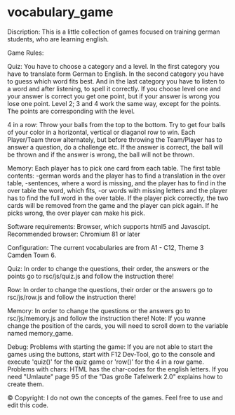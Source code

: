 # vocabulary_game
Discription: 
This is a little collection of games focused on training german students, who are learning english.

Game Rules:

Quiz:
You have to choose a category and a level.
In the first category you have to translate form German to English.
In the second category you have to guess which word fits best.
And in the last category you have to listen to a word and after listening, to spell it correctly.
If you choose level one and your answer is correct you get one point, but if your answer is wrong you lose one point.
Level 2; 3 and 4 work the same way, except for the points. The points are corresponding with the level.

4 in a row:
Throw your balls from the top to the bottom.
Try to get four balls of your color in a horizontal, vertical or diaganol row to win. 
Each Player/Team throw alternately, but before throwing the Team/Player has to answer a question, do a challenge etc.
If the answer is correct, the ball will be thrown and if the answer is wrong, the ball will not be thrown.

Memory:
Each player has to pick one card from each table.
The first table contents:
-german words and the player has to find a translation in the over table,
-sentences, where a word is missing, and the player has to find in the over table the word, which fits,
-or words with missing letters and the player has to find the full word in the over table.
If the player pick correctly, the two cards will be removed from the game and the player can pick again.
If he picks wrong, the over player can make his pick.

Software requirements:
Browser, which supports html5 and Javascipt.
Recommended browser: Chromium 81 or later

Configuration:
The current vocabularies are from A1 - C12, Theme 3 Camden Town 6.

Quiz:
In order to change the questions, their order, the answers or the points go to rsc/js/quiz.js and follow the instruction there!

Row:
In order to change the questions, their order or the answers go to rsc/js/row.js and follow the instruction there!

Memory:
In order to change the questions or the answers go to rsc/js/memory.js and follow the instruction there!
Note: If you wanne change the position of the cards, you will need to scroll down to the variable named memory_game.

Debug:
Problems with starting the game: If you are not able to start the games using the buttons, start with F12 Dev-Tool, go to the console and execute 'quiz()' for the quiz game or 'row()' for the 4 in a row game.
Problems with chars: HTML has the char-codes for the english letters. If you need "Umlaute" page 95 of the "Das große Tafelwerk 2.0" explains how to create them. 


© Copyright:
I do not own the concepts of the games.
Feel free to use and edit this code.
